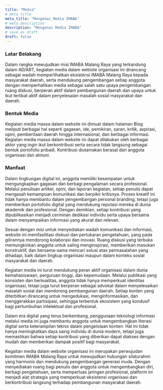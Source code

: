 ```yaml
---
title: "Media"
# meta title
meta_title: "Mengenai Media IMABA"
# meta description
description: "Mengenai Media IMABA"
# save as draft
draft: false
---
```


### Latar Belakang

Dalam rangka mewujudkan misi IMABA Malang Raya yang terkandung dalam AD/ART, kegiatan media dalam  webiste organisasi ini dirancang sebagai wadah memperlihatkan eksistensi IMABA Malang Raya kepada masyarakat daerah, serta mendukung pengembangan setiap anggota dengan memperhatikan media sebagai salah satu upaya pengembangan ruang diskusi, berperan aktif dalam pembangunan daerah dan upaya untuk ikut terlibat aktif dalam penyelesaian masalah sosial masyarakat dan daerah. 


### Bentuk Media

Kegiatan media massa dalam website ini dimuat dalam halaman Blog meliputi berbagai hal seperti gagasan, ide, pemikiran, saran, kritik, aspirasi, opini, pemberitaan daerah hingga internasional, dan berbagai informasi. Kegiatan media massa dalam website ini dapat dilakukan oleh berbagai aktor yang ingin ikut berkontribusi serta secara tidak langsung sebagai bentuk portofolio pribadi. Kontribusi diutamakan berasal dari anggota organisasi dan almuni.

### Manfaat

Dalam lingkungan digital ini, anggota memiliki kesempatan untuk mengungkapkan gagasan dan berbagi pengalaman secara profesional. Melalui penulisan artikel, opini, dan laporan kegiatan, setiap penulis dapat mengasah kemampuan komunikasi dan berpikir kritisnya. Proses kreatif ini tidak hanya membantu dalam pengembangan personal branding, tetapi juga memberikan portofolio digital yang mendukung reputasi mereka di dunia akademik dan profesional. Dengan demikian, setiap kontribusi yang dipublikasikan menjadi cerminan dedikasi individu serta upaya bersama dalam menyampaikan informasi yang akurat dan relevan.

Sesuai dengan misi untuk menyediakan wadah komunikasi dan informasi, website ini memfasilitasi diskusi dan pertukaran pengetahuan, yang pada gilirannya mendorong kolaborasi dan inovasi. Ruang diskusi yang terbuka memungkinkan anggota untuk saling menginspirasi, memberikan masukan konstruktif, dan bersama-sama mencari solusi atas permasalahan yang dihadapi, baik dalam lingkup organisasi maupun dalam konteks sosial masyarakat dan daerah.

Kegiatan media ini turut mendukung peran aktif organisasi dalam dunia kemahasiswaan, perguruan tinggi, dan kepemudaan. Melalui publikasi yang konsisten dan berkualitas, anggota tidak hanya memperkuat identitas organisasi, tetapi juga turut berperan sebagai advokat dalam menyelesaikan masalah sosial dan mendorong pembangunan daerah. Setiap konten yang diterbitkan dirancang untuk mengedukasi, menginformasikan, dan menggerakkan partisipasi, sehingga terbentuk ekosistem yang kondusif bagi pertumbuhan intelektual dan profesional.

Dalam era digital yang terus berkembang, penggunaan teknologi informasi melalui media ini juga membantu anggota untuk mengembangkan literasi digital serta keterampilan teknis dalam pengelolaan konten. Hal ini tidak hanya meningkatkan daya saing individu di dunia modern, tetapi juga memastikan bahwa setiap kontribusi yang diberikan dapat diakses dengan mudah dan memberikan dampak positif bagi masyarakat.

Kegaitan media dalam website organisasi ini merupakan perwujudan komitmen IMABA Malang Raya untuk mewujudkan hubungan silaturahmi yang harmonis dan mendukung pengembangan generasi muda. Dengan menyediakan ruang bagi penulis dan anggota untuk mengembangkan diri, berbagi pengetahuan, serta memperluas jaringan profesional, platform ini menjadi alat strategis yang memperkuat eksistensi organisasi dan berkontribusi langsung terhadap pembangunan masyarakat daerah.